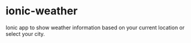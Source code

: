 # ionic-weather
Ionic app to show weather information based on your current location or select your city.
